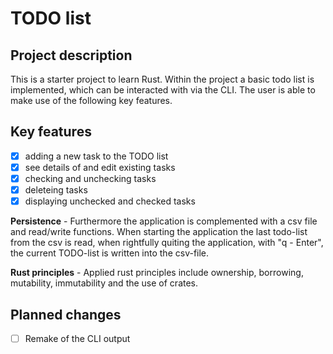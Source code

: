 # TODO list

## Project description
This is a starter project to learn Rust. Within the project a basic todo list is implemented, which can be interacted with via the CLI. The user is able to make use of the following key features. 

## Key features
- [x] adding a new task to the TODO list
- [x] see details of and edit existing tasks
- [x] checking and unchecking tasks
- [x] deleteing tasks
- [x] displaying unchecked and checked tasks

**Persistence** - Furthermore the application is complemented with a csv file and read/write functions. When starting the application the last todo-list from the csv is read, when rightfully quiting the application, with "q - Enter", the current TODO-list is written into the csv-file.

**Rust principles** - Applied rust principles include ownership, borrowing, mutability, immutability and the use of crates.

## Planned changes
- [ ] Remake of the CLI output